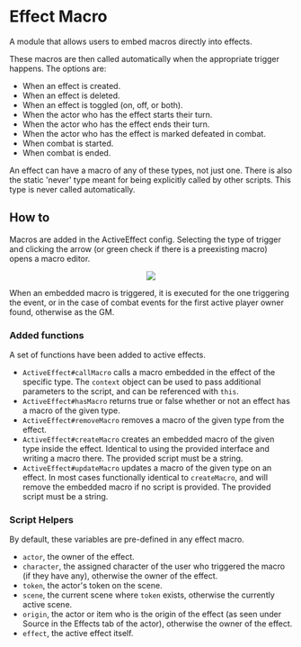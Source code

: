 # Effect Macro

A module that allows users to embed macros directly into effects.

These macros are then called automatically when the appropriate trigger happens. The options are:
* When an effect is created.
* When an effect is deleted.
* When an effect is toggled (on, off, or both).
* When the actor who has the effect starts their turn.
* When the actor who has the effect ends their turn.
* When the actor who has the effect is marked defeated in combat.
* When combat is started.
* When combat is ended.

An effect can have a macro of any of these types, not just one. There is also the static 'never' type meant for being explicitly called by other scripts. This type is never called automatically.

## How to
Macros are added in the ActiveEffect config. Selecting the type of trigger and clicking the arrow (or green check if there is a preexisting macro) opens a macro editor.

<p align="center">
  <img src="https://user-images.githubusercontent.com/50169243/182044940-accad60f-89b1-4297-a7fd-507c4f3f5ce9.png"/>
</p>

When an embedded macro is triggered, it is executed for the one triggering the event, or in the case of combat events for the first active player owner found, otherwise as the GM.

### Added functions
A set of functions have been added to active effects.
* `ActiveEffect#callMacro` calls a macro embedded in the effect of the specific type. The `context` object can be used to pass additional parameters to the script, and can be referenced with `this`.
* `ActiveEffect#hasMacro` returns true or false whether or not an effect has a macro of the given type.
* `ActiveEffect#removeMacro` removes a macro of the given type from the effect.
* `ActiveEffect#createMacro` creates an embedded macro of the given type inside the effect. Identical to using the provided interface and writing a macro there. The provided script must be a string.
* `ActiveEffect#updateMacro` updates a macro of the given type on an effect. In most cases functionally identical to `createMacro`, and will remove the embedded macro if no script is provided. The provided script must be a string.

### Script Helpers
By default, these variables are pre-defined in any effect macro.
* `actor`, the owner of the effect.
* `character`, the assigned character of the user who triggered the macro (if they have any), otherwise the owner of the effect.
* `token`, the actor's token on the scene.
* `scene`, the current scene where `token` exists, otherwise the currently active scene.
* `origin`, the actor or item who is the origin of the effect (as seen under Source in the Effects tab of the actor), otherwise the owner of the effect.
* `effect`, the active effect itself.

